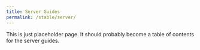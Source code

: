 ```yaml
---
title: Server Guides
permalink: /stable/server/
---
```


This is just placeholder page. It should probably become a table of
contents for the server guides.
